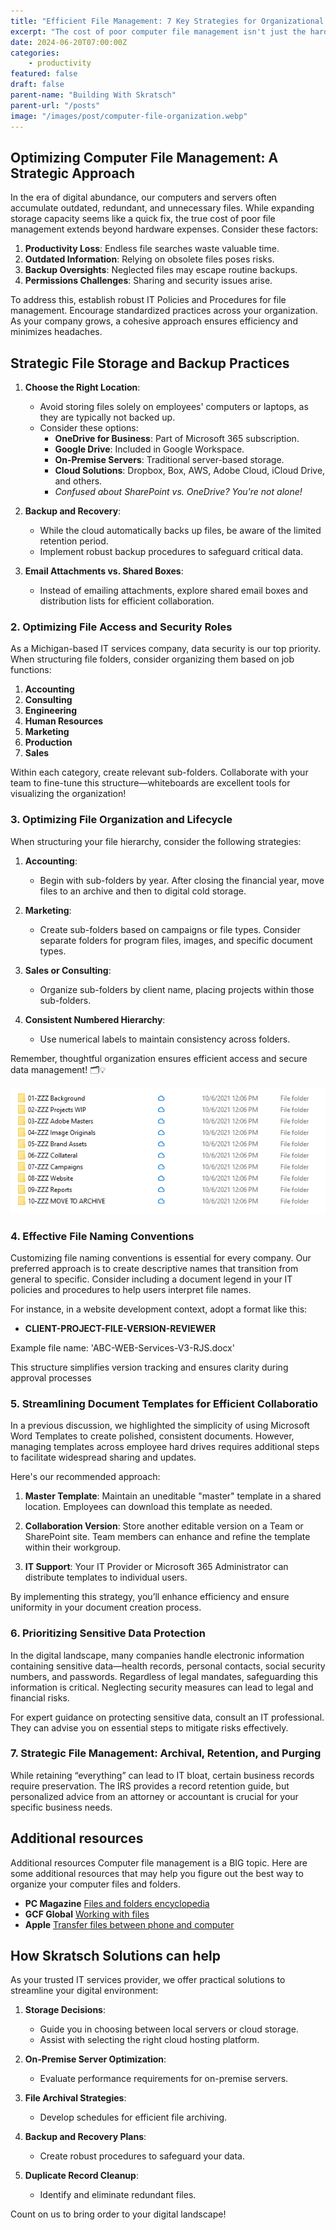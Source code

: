 ```yaml
---
title: "Efficient File Management: 7 Key Strategies for Organizational Success"
excerpt: "The cost of poor computer file management isn't just the hard costs of acquiring and maintaining additional digital storage space."
date: 2024-06-20T07:00:00Z
categories:
    - productivity
featured: false
draft: false
parent-name: "Building With Skratsch"
parent-url: "/posts"
image: "/images/post/computer-file-organization.webp"
---
```


## Optimizing Computer File Management: A Strategic Approach

In the era of digital abundance, our computers and servers often accumulate outdated, redundant, and unnecessary files. While expanding storage capacity seems like a quick fix, the true cost of poor file management extends beyond hardware expenses. Consider these factors:

1. **Productivity Loss**: Endless file searches waste valuable time.
2. **Outdated Information**: Relying on obsolete files poses risks.
3. **Backup Oversights**: Neglected files may escape routine backups.
4. **Permissions Challenges**: Sharing and security issues arise.

To address this, establish robust IT Policies and Procedures for file management. Encourage standardized practices across your organization. As your company grows, a cohesive approach ensures efficiency and minimizes headaches.

## Strategic File Storage and Backup Practices

1. **Choose the Right Location**:
   - Avoid storing files solely on employees' computers or laptops, as they are typically not backed up.
   - Consider these options:
     - **OneDrive for Business**: Part of Microsoft 365 subscription.
     - **Google Drive**: Included in Google Workspace.
     - **On-Premise Servers**: Traditional server-based storage.
     - **Cloud Solutions**: Dropbox, Box, AWS, Adobe Cloud, iCloud Drive, and others.
     - *Confused about SharePoint vs. OneDrive? You're not alone!*

2. **Backup and Recovery**:
   - While the cloud automatically backs up files, be aware of the limited retention period.
   - Implement robust backup procedures to safeguard critical data.

3. **Email Attachments vs. Shared Boxes**:
   - Instead of emailing attachments, explore shared email boxes and distribution lists for efficient collaboration.

### 2\. Optimizing File Access and Security Roles

As a Michigan-based IT services company, data security is our top priority. When structuring file folders, consider organizing them based on job functions:

1. **Accounting**
2. **Consulting**
3. **Engineering**
4. **Human Resources**
5. **Marketing**
6. **Production**
7. **Sales**

Within each category, create relevant sub-folders. Collaborate with your team to fine-tune this structure—whiteboards are excellent tools for visualizing the organization!

### 3\. Optimizing File Organization and Lifecycle

When structuring your file hierarchy, consider the following strategies:

1. **Accounting**:
   - Begin with sub-folders by year. After closing the financial year, move files to an archive and then to digital cold storage.

2. **Marketing**:
   - Create sub-folders based on campaigns or file types. Consider separate folders for program files, images, and specific document types.

3. **Sales or Consulting**:
   - Organize sub-folders by client name, placing projects within those sub-folders.

4. **Consistent Numbered Hierarchy**:
   - Use numerical labels to maintain consistency across folders.

Remember, thoughtful organization ensures efficient access and secure data management! 🗂️💡

![Folder hierarchy for computer files ](/images/post/computer-files.webp)

### 4\. Effective File Naming Conventions

Customizing file naming conventions is essential for every company. Our preferred approach is to create descriptive names that transition from general to specific. Consider including a document legend in your IT policies and procedures to help users interpret file names.

For instance, in a website development context, adopt a format like this:

- **CLIENT-PROJECT-FILE-VERSION-REVIEWER**

Example file name: 'ABC-WEB-Services-V3-RJS.docx'

This structure simplifies version tracking and ensures clarity during approval processes

### 5\. Streamlining Document Templates for Efficient Collaboratio

In a previous discussion, we highlighted the simplicity of using Microsoft Word Templates to create polished, consistent documents. However, managing templates across employee hard drives requires additional steps to facilitate widespread sharing and updates.

Here's our recommended approach:

1. **Master Template**: Maintain an uneditable "master" template in a shared location. Employees can download this template as needed.

2. **Collaboration Version**: Store another editable version on a Team or SharePoint site. Team members can enhance and refine the template within their workgroup.

3. **IT Support**: Your IT Provider or Microsoft 365 Administrator can distribute templates to individual users.

By implementing this strategy, you’ll enhance efficiency and ensure uniformity in your document creation process.

### 6\. Prioritizing Sensitive Data Protection

In the digital landscape, many companies handle electronic information containing sensitive data—health records, personal contacts, social security numbers, and passwords. Regardless of legal mandates, safeguarding this information is critical. Neglecting security measures can lead to legal and financial risks.

For expert guidance on protecting sensitive data, consult an IT professional. They can advise you on essential steps to mitigate risks effectively.

### 7\. Strategic File Management: Archival, Retention, and Purging

While retaining “everything” can lead to IT bloat, certain business records require preservation. The IRS provides a record retention guide, but personalized advice from an attorney or accountant is crucial for your specific business needs.

## Additional resources

Additional resources
Computer file management is a BIG topic. Here are some additional resources that may help you figure out the best way to organize your computer files and folders.

- **PC Magazine** [Files and folders encyclopedia](https://www.pcmag.com/encyclopedia/term/files-vs-folders)
- **GCF Global** [Working with files](https://edu.gcfglobal.org/en/windowsbasics/working-with-files/1/)
- **Apple** [Transfer files between phone and computer](https://support.apple.com/guide/iphone/transfer-files-iphone-computer-iphf2d851b9/ios)

## How Skratsch Solutions can help

As your trusted IT services provider, we offer practical solutions to streamline your digital environment:

1. **Storage Decisions**:
   - Guide you in choosing between local servers or cloud storage.
   - Assist with selecting the right cloud hosting platform.

2. **On-Premise Server Optimization**:
   - Evaluate performance requirements for on-premise servers.

3. **File Archival Strategies**:
   - Develop schedules for efficient file archiving.

4. **Backup and Recovery Plans**:
   - Create robust procedures to safeguard your data.

5. **Duplicate Record Cleanup**:
   - Identify and eliminate redundant files.

Count on us to bring order to your digital landscape!
